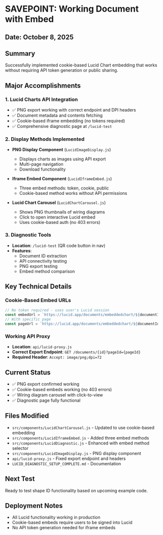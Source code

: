 # SAVEPOINT: Working Document with Embed
## Date: October 8, 2025

## Summary
Successfully implemented cookie-based Lucid Chart embedding that works without requiring API token generation or public sharing.

## Major Accomplishments

### 1. Lucid Charts API Integration
- ✅ PNG export working with correct endpoint and DPI headers
- ✅ Document metadata and contents fetching
- ✅ Cookie-based iframe embedding (no tokens required)
- ✅ Comprehensive diagnostic page at `/lucid-test`

### 2. Display Methods Implemented
- **PNG Display Component** (`LucidImageDisplay.js`)
  - Displays charts as images using API export
  - Multi-page navigation
  - Download functionality
  
- **Iframe Embed Component** (`LucidIframeEmbed.js`)
  - Three embed methods: token, cookie, public
  - Cookie-based method works without API permissions
  
- **Lucid Chart Carousel** (`LucidChartCarousel.js`)
  - Shows PNG thumbnails of wiring diagrams
  - Click to open interactive Lucid embed
  - Uses cookie-based auth (no 403 errors)

### 3. Diagnostic Tools
- **Location**: `/lucid-test` (QR code button in nav)
- **Features**:
  - Document ID extraction
  - API connectivity testing
  - PNG export testing
  - Embed method comparison

## Key Technical Details

### Cookie-Based Embed URLs
```javascript
// No token required - uses user's Lucid session
const embedUrl = `https://lucid.app/documents/embeddedchart/${documentId}`;
// With specific page
const pageUrl = `https://lucid.app/documents/embeddedchart/${documentId}?pageId=${pageId}`;
```

### Working API Proxy
- **Location**: `api/lucid-proxy.js`
- **Correct Export Endpoint**: `GET /documents/{id}?pageId={pageId}`
- **Required Header**: `Accept: image/png;dpi=72`

## Current Status
- ✅ PNG export confirmed working
- ✅ Cookie-based embeds working (no 403 errors)
- ✅ Wiring diagram carousel with click-to-view
- ✅ Diagnostic page fully functional

## Files Modified
- `src/components/LucidChartCarousel.js` - Updated to use cookie-based embedding
- `src/components/LucidIframeEmbed.js` - Added three embed methods
- `src/components/LucidDiagnostic.js` - Enhanced with embed method selector
- `src/components/LucidImageDisplay.js` - PNG display component
- `api/lucid-proxy.js` - Fixed export endpoint and headers
- `LUCID_DIAGNOSTIC_SETUP_COMPLETE.md` - Documentation

## Next Test
Ready to test shape ID functionality based on upcoming example code.

## Deployment Notes
- All Lucid functionality working in production
- Cookie-based embeds require users to be signed into Lucid
- No API token generation needed for iframe embeds
